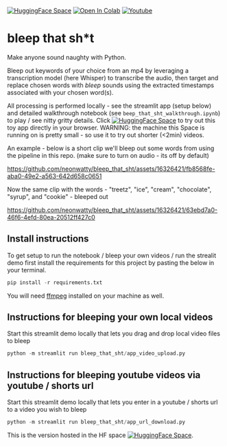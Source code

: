 <a href="https://huggingface.co/spaces/neonwatty/bleep_that_sht" target="_parent"><img src="https://img.shields.io/badge/🤗-HuggingFace%20Space-cyan.svg" alt="HuggingFace Space"/></a>
<a href="https://colab.research.google.com/github/jermwatt/bleep_that_sht/blob/main/beep_that_sht_walkthrough.ipynb" target="_parent"><img src="https://colab.research.google.com/assets/colab-badge.svg" alt="Open In Colab"/></a>  <a href="https://www.youtube.com/watch?v=U8Ki9dD3HF0" target="_parent"><img src="https://badges.aleen42.com/src/youtube.svg" alt="Youtube"/></a>


# bleep that sh*t

Make anyone sound naughty with Python.

Bleep out keywords of your choice from an mp4 by leveraging a transcription model (here Whisper) to transcribe the audio, then target and replace chosen words with *bleep* sounds using the extracted timestamps associated with your chosen word(s).  

All processing is performed locally - see the streamlit app (setup below) and detailed walkthrough notebook (see `beep_that_sht_walkthrough.ipynb`) to play / see nitty gritty details.  Click [![HuggingFace Space](https://img.shields.io/badge/🤗-HuggingFace%20Space-cyan.svg)](https://huggingface.co/spaces/neonwatty/bleep_that_sht) to try out this toy app directly in your browser.  WARNING: the machine this Space is running on is pretty small - so use it to try out shorter (<2min) videos.

An example - below is a short clip we'll bleep out some words from using the pipeline in this repo.  (make sure to turn on audio - its off by default)


https://github.com/neonwatty/bleep_that_sht/assets/16326421/fb8568fe-aba0-49e2-a563-642d658c0651


Now the same clip with the words - "treetz", "ice", "cream", "chocolate", "syrup", and "cookie" - bleeped out


https://github.com/neonwatty/bleep_that_sht/assets/16326421/63ebd7a0-46f6-4efd-80ea-20512ff427c0



## Install instructions

To get setup to run the notebook / bleep your own videos / run the strealit demo first install the requirements for this project by pasting the below in your terminal.

```python
pip install -r requirements.txt
```

You will need [ffmpeg](https://www.ffmpeg.org/download.html) installed on your machine as well.


## Instructions for bleeping your own **local** videos

Start this streamlit demo locally that lets you drag and drop local video files to bleep

```python
python -m streamlit run bleep_that_sht/app_video_upload.py
```

## Instructions for bleeping **youtube** videos via youtube / shorts url

Start this streamlit demo locally that lets you enter in a youtube / shorts url to a video you wish to bleep

```python
python -m streamlit run bleep_that_sht/app_url_download.py
```

This is the version hosted in the HF space [![HuggingFace Space](https://img.shields.io/badge/🤗-HuggingFace%20Space-cyan.svg)](https://huggingface.co/spaces/neonwatty/bleep_that_sht).
